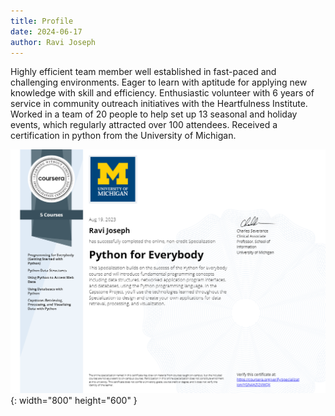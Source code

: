 ```yaml
---
title: Profile
date: 2024-06-17 
author: Ravi Joseph
---
```


Highly efficient team member well established in fast-paced and challenging environments. Eager to learn with aptitude for applying new knowledge with skill and efficiency. Enthusiastic volunteer with 6 years of service in community outreach initiatives with the Heartfulness Institute. Worked in a team of 20 people to help set up 13 seasonal and holiday events, which regularly attracted over 100 attendees. Received a certification in python from the University of Michigan. 

![Certificate](/assets/img/pythoncertificate.png){: width="800" height="600" }